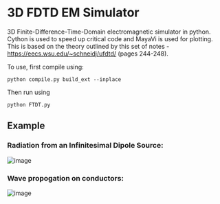 # 3D FDTD EM Simulator
3D Finite-Difference-Time-Domain electromagnetic simulator in python. Cython is used to speed up critical code and MayaVi is used for plotting. This is based on the theory outlined by this set of notes - https://eecs.wsu.edu/~schneidj/ufdtd/ (pages 244-248).

To use, first compile using:
```
python compile.py build_ext --inplace
``` 
Then run using
```
python FTDT.py
```
## Example
### Radiation from an Infinitesimal Dipole Source:
![image](https://user-images.githubusercontent.com/15094591/224673047-cfafb9f4-5857-4961-8a87-f215a050f227.png)
### Wave propogation on conductors:
![image](https://user-images.githubusercontent.com/15094591/227383452-fb75f164-f24a-4fc9-8678-d674bdf4891d.png)
